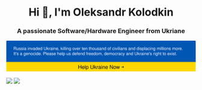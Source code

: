 <h1 align="center">Hi 👋, I'm Oleksandr Kolodkin</h1>
<h3 align="center">A passionate Software/Hardware Engineer from Ukriane</h3>

[![Stand With Ukraine](https://raw.githubusercontent.com/vshymanskyy/StandWithUkraine/main/banner2-direct.svg)](https://vshymanskyy.github.io/StandWithUkraine/)

<div>
  <img height="160px" src="https://github-readme-stats.vercel.app/api?username=kolod&show_icons=true&theme=codeSTACKr&count_private=true&hide_rank=true&line_height=21&PAT_1">
  <img height="160px" src="https://github-readme-stats.vercel.app/api/top-langs/?username=kolod&count_private=true&layout=compact&theme=codeSTACKr&langs_count=6&hide=html,objective-c,logos,processing&PAT_1">
</div>
